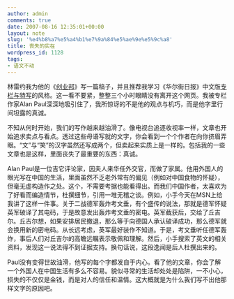 ```yaml
---
author: admin
comments: true
date: 2007-08-16 12:35:01+00:00
layout: note
slug: '%e4%b8%a7%e5%a4%b1%e7%9a%84%e5%ae%9e%e5%9c%a8'
title: 丧失的实在
wordpress_id: 1128
tags:
- 语文不动
---
```


林雷约我为他的《[创业邦](http://www.cyzone.cn/)》写一篇稿子，并且推荐我学习《华尔街日报》中文版[专栏与特写](http://chinese.wsj.com/gb/exp.asp)的风格。这一看不要紧，整整三个小时眼睛没有离开这个网页。我被专栏作家Alan Paul深深地吸引住了，我所惊讶的不是他的观点与机巧，而是他字里行间坦露的真诚。

不知从何时开始，我们的写作越来越油滑了。像电视台追逐收视率一样，文章也开始追求卖点与看点。透过这些母语写就的文字，你会看到一个个作者在向你挤眉弄眼。“文”与“笑”的汉字虽然还写成两个，但卖起来实质上是一样的。包括我的一些文章也是这样，里面丧失了最重要的东西：真诚。

Alan Paul是一位吉它评论家，因夫人来华任外交官，而做了家属。他用外国人的眼光写在中国的生活，里面虽然不乏老外常有的偏见（例如对中国食物的怀疑），但毫无虚构造作之处。这个，不需要考据也能看得出。而我们中国作者，太喜欢为了好看而编造情节，杜撰细节，引用一堆无稽之谈。例如，小手今天在MSN上给我讲了这样一件事。关于二战德军轰炸考文垂，有个盛传的说法，那就是德军怀疑英军破译了其电码，于是故意发出轰炸考文垂的密电。英军截获后，交给了丘吉尔。丘吉尔想，如果安排居民撤退，那么等于向德国人承认破译成功，那么德军就会换用新的密电码。从长远考虑，英军最好装作不知道。于是，考文垂听任德军轰炸，事后人们对丘吉尔的高瞻远瞩表示敬佩和理解。然后，小手搜索了英文的相关资料，发现这一说法得不到证据支持。换句话说，这段逸闻是后人杜撰出来的。

Paul没有变得世故油滑，他写的每个字都发自于内心。看了他的文章，你会了解一个外国人在中国生活有多么不容易。貌似寻常的生活却处处是陷阱，一不小心，损失的不仅仅是金钱，而是对人的信任和温情。这大概就是为什么我们写不出他那样文字的原因吧。
